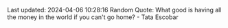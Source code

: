 Last updated: 2024-04-06 10:28:16
Random Quote: What good is having all the money in the world if you can't go home? - Tata Escobar